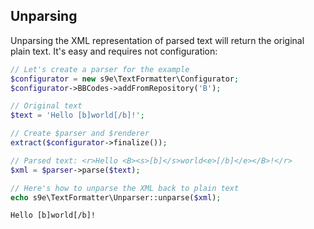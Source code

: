 <h2>Unparsing</h2>

Unparsing the XML representation of parsed text will return the original plain text. It's easy and requires not configuration:

```php
// Let's create a parser for the example
$configurator = new s9e\TextFormatter\Configurator;
$configurator->BBCodes->addFromRepository('B');

// Original text
$text = 'Hello [b]world[/b]!';

// Create $parser and $renderer
extract($configurator->finalize());

// Parsed text: <r>Hello <B><s>[b]</s>world<e>[/b]</e></B>!</r>
$xml = $parser->parse($text);

// Here's how to unparse the XML back to plain text
echo s9e\TextFormatter\Unparser::unparse($xml);
```
```html
Hello [b]world[/b]!
```
